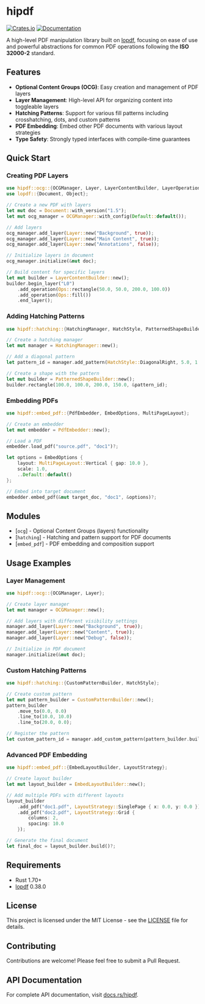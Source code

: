 # hipdf

[![Crates.io](https://img.shields.io/crates/v/hipdf.svg)](https://crates.io/crates/hipdf)
[![Documentation](https://docs.rs/hipdf/badge.svg)](https://docs.rs/hipdf)

A high-level PDF manipulation library built on [lopdf](https://github.com/j-f-liu/lopdf), focusing on ease of use and powerful abstractions for common PDF operations following the **ISO 32000-2** standard.

## Features

- **Optional Content Groups (OCG)**: Easy creation and management of PDF layers
- **Layer Management**: High-level API for organizing content into toggleable layers
- **Hatching Patterns**: Support for various fill patterns including crosshatching, dots, and custom patterns
- **PDF Embedding**: Embed other PDF documents with various layout strategies
- **Type Safety**: Strongly typed interfaces with compile-time guarantees



## Quick Start

### Creating PDF Layers

```rust
use hipdf::ocg::{OCGManager, Layer, LayerContentBuilder, LayerOperations as Ops};
use lopdf::{Document, Object};

// Create a new PDF with layers
let mut doc = Document::with_version("1.5");
let mut ocg_manager = OCGManager::with_config(Default::default());

// Add layers
ocg_manager.add_layer(Layer::new("Background", true));
ocg_manager.add_layer(Layer::new("Main Content", true));
ocg_manager.add_layer(Layer::new("Annotations", false));

// Initialize layers in document
ocg_manager.initialize(&mut doc);

// Build content for specific layers
let mut builder = LayerContentBuilder::new();
builder.begin_layer("L0")
    .add_operation(Ops::rectangle(50.0, 50.0, 200.0, 100.0))
    .add_operation(Ops::fill())
    .end_layer();
```

### Adding Hatching Patterns

```rust
use hipdf::hatching::{HatchingManager, HatchStyle, PatternedShapeBuilder};

// Create a hatching manager
let mut manager = HatchingManager::new();

// Add a diagonal pattern
let pattern_id = manager.add_pattern(HatchStyle::DiagonalRight, 5.0, 1.0);

// Create a shape with the pattern
let mut builder = PatternedShapeBuilder::new();
builder.rectangle(100.0, 100.0, 200.0, 150.0, &pattern_id);
```

### Embedding PDFs

```rust
use hipdf::embed_pdf::{PdfEmbedder, EmbedOptions, MultiPageLayout};

// Create an embedder
let mut embedder = PdfEmbedder::new();

// Load a PDF
embedder.load_pdf("source.pdf", "doc1")?;

let options = EmbedOptions {
    layout: MultiPageLayout::Vertical { gap: 10.0 },
    scale: 1.0,
    ..Default::default()
};

// Embed into target document
embedder.embed_pdf(&mut target_doc, "doc1", &options)?;
```

## Modules

- [`ocg`] - Optional Content Groups (layers) functionality
- [`hatching`] - Hatching and pattern support for PDF documents
- [`embed_pdf`] - PDF embedding and composition support

## Usage Examples

### Layer Management

```rust
use hipdf::ocg::{OCGManager, Layer};

// Create layer manager
let mut manager = OCGManager::new();

// Add layers with different visibility settings
manager.add_layer(Layer::new("Background", true));
manager.add_layer(Layer::new("Content", true));
manager.add_layer(Layer::new("Debug", false));

// Initialize in PDF document
manager.initialize(&mut doc);
```

### Custom Hatching Patterns

```rust
use hipdf::hatching::{CustomPatternBuilder, HatchStyle};

// Create custom pattern
let mut pattern_builder = CustomPatternBuilder::new();
pattern_builder
    .move_to(0.0, 0.0)
    .line_to(10.0, 10.0)
    .line_to(20.0, 0.0);

// Register the pattern
let custom_pattern_id = manager.add_custom_pattern(pattern_builder.build());
```

### Advanced PDF Embedding

```rust
use hipdf::embed_pdf::{EmbedLayoutBuilder, LayoutStrategy};

// Create layout builder
let mut layout_builder = EmbedLayoutBuilder::new();

// Add multiple PDFs with different layouts
layout_builder
    .add_pdf("doc1.pdf", LayoutStrategy::SinglePage { x: 0.0, y: 0.0 })
    .add_pdf("doc2.pdf", LayoutStrategy::Grid {
        columns: 2,
        spacing: 10.0
    });

// Generate the final document
let final_doc = layout_builder.build()?;
```

## Requirements

- Rust 1.70+
- [lopdf](https://crates.io/crates/lopdf) 0.38.0

## License

This project is licensed under the MIT License - see the [LICENSE](LICENSE) file for details.

## Contributing

Contributions are welcome! Please feel free to submit a Pull Request.

## API Documentation

For complete API documentation, visit [docs.rs/hipdf](https://docs.rs/hipdf).
